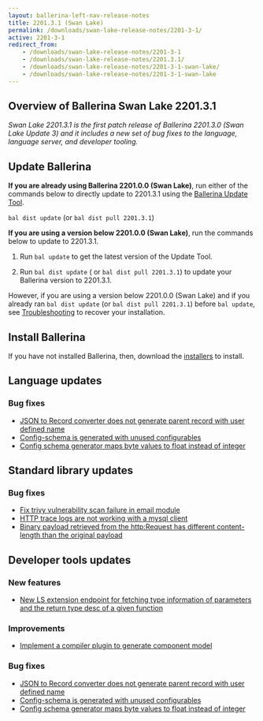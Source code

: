 ```yaml
---
layout: ballerina-left-nav-release-notes
title: 2201.3.1 (Swan Lake) 
permalink: /downloads/swan-lake-release-notes/2201-3-1/
active: 2201-3-1
redirect_from: 
    - /downloads/swan-lake-release-notes/2201-3-1
    - /downloads/swan-lake-release-notes/2201.3.1/
    - /downloads/swan-lake-release-notes/2201-3-1-swan-lake/
    - /downloads/swan-lake-release-notes/2201-3-1-swan-lake
---
```


## Overview of Ballerina Swan Lake 2201.3.1

<em>Swan Lake 2201.3.1 is the first patch release of Ballerina 2201.3.0 (Swan Lake Update 3) and it includes a new set of bug fixes to the language, language server, and developer tooling.</em>

## Update Ballerina

**If you are already using Ballerina 2201.0.0 (Swan Lake)**, run either of the commands below to directly update to 2201.3.1 using the [Ballerina Update Tool](/learn/update-tool/).

`bal dist update` (or `bal dist pull 2201.3.1`)

**If you are using a version below 2201.0.0 (Swan Lake)**, run the commands below to update to 2201.3.1.

1. Run `bal update` to get the latest version of the Update Tool.

2. Run `bal dist update` ( or `bal dist pull 2201.3.1`) to update your Ballerina version to 2201.3.1.

However, if you are using a version below 2201.0.0 (Swan Lake) and if you already ran `bal dist update` (or `bal dist pull 2201.3.1`) before `bal update`, see [Troubleshooting](/downloads/swan-lake-release-notes/swan-lake-2201.0.0#troubleshooting) to recover your installation.

## Install Ballerina

If you have not installed Ballerina, then, download the [installers](/downloads/#swanlake) to install.

## Language updates

### Bug fixes

- [JSON to Record converter does not generate parent record with user defined name](https://github.com/ballerina-platform/ballerina-lang/issues/38583)
- [Config-schema is generated with unused configurables](https://github.com/ballerina-platform/ballerina-lang/issues/38518)
- [Config schema generator maps byte values to float instead of integer](https://github.com/ballerina-platform/ballerina-lang/issues/36270)

## Standard library updates

### Bug fixes

- [Fix trivy vulnerability scan failure in email module](https://github.com/ballerina-platform/ballerina-standard-library/issues/3850)
- [HTTP trace logs are not working with a mysql client](https://github.com/ballerina-platform/ballerina-standard-library/issues/3763)
- [Binary payload retrieved from the http:Request has different content-length than the original payload](https://github.com/ballerina-platform/ballerina-standard-library/issues/3662)

## Developer tools updates

### New features

- [New LS extension endpoint for fetching type information of parameters and the return type desc of a given function](https://github.com/ballerina-platform/ballerina-lang/issues/38612)

### Improvements

- [Implement a compiler plugin to generate component model](https://github.com/ballerina-platform/ballerina-lang/issues/38793)

### Bug fixes

- [JSON to Record converter does not generate parent record with user defined name](https://github.com/ballerina-platform/ballerina-lang/issues/38583)
- [Config-schema is generated with unused configurables](https://github.com/ballerina-platform/ballerina-lang/issues/38518)
- [Config schema generator maps byte values to float instead of integer](https://github.com/ballerina-platform/ballerina-lang/issues/36270)
